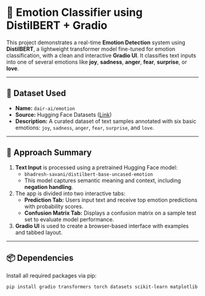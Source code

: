 # 🤖 Emotion Classifier using DistilBERT + Gradio

This project demonstrates a real-time **Emotion Detection** system using **DistilBERT**, a lightweight transformer model fine-tuned for emotion classification, with a clean and interactive **Gradio UI**. It classifies text inputs into one of several emotions like **joy**, **sadness**, **anger**, **fear**, **surprise**, or **love**.

---

## 📁 Dataset Used

- **Name:** `dair-ai/emotion`
- **Source:** Hugging Face Datasets ([Link](https://huggingface.co/datasets/dair-ai/emotion))
- **Description:** A curated dataset of text samples annotated with six basic emotions: `joy`, `sadness`, `anger`, `fear`, `surprise`, and `love`.

---

## 🚀 Approach Summary

1. **Text Input** is processed using a pretrained Hugging Face model:
   - `bhadresh-savani/distilbert-base-uncased-emotion`
   - This model captures semantic meaning and context, including **negation handling**.
2. The app is divided into two interactive tabs:
   - **Prediction Tab:** Users input text and receive top emotion predictions with probability scores.
   - **Confusion Matrix Tab:** Displays a confusion matrix on a sample test set to evaluate model performance.
3. **Gradio UI** is used to create a browser-based interface with examples and tabbed layout.

---

## 📦 Dependencies

Install all required packages via pip:

```bash
pip install gradio transformers torch datasets scikit-learn matplotlib
